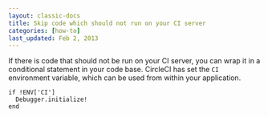 ```yaml
---
layout: classic-docs
title: Skip code which should not run on your CI server
categories: [how-to]
last_updated: Feb 2, 2013
---
```


If there is code that should not be run on your CI server, you can wrap it in a conditional statement in your code base.
CircleCI has set the `CI` environment variable, which can be used from within your application.

```
if !ENV['CI']
  Debugger.initialize!
end
```
